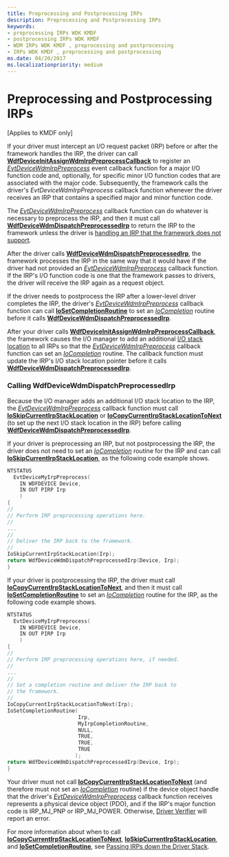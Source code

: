 ```yaml
---
title: Preprocessing and Postprocessing IRPs
description: Preprocessing and Postprocessing IRPs
keywords:
- preprocessing IRPs WDK KMDF
- postprocessing IRPs WDK KMDF
- WDM IRPs WDK KMDF , preprocessing and postprocessing
- IRPs WDK KMDF , preprocessing and postprocessing
ms.date: 04/20/2017
ms.localizationpriority: medium
---
```


# Preprocessing and Postprocessing IRPs


\[Applies to KMDF only\]

If your driver must intercept an I/O request packet (IRP) before or after the framework handles the IRP, the driver can call [**WdfDeviceInitAssignWdmIrpPreprocessCallback**](/windows-hardware/drivers/ddi/wdfdevice/nf-wdfdevice-wdfdeviceinitassignwdmirppreprocesscallback) to register an [*EvtDeviceWdmIrpPreprocess*](/windows-hardware/drivers/ddi/wdfdevice/nc-wdfdevice-evt_wdfdevice_wdm_irp_preprocess) event callback function for a major I/O function code and, optionally, for specific minor I/O function codes that are associated with the major code. Subsequently, the framework calls the driver's *EvtDeviceWdmIrpPreprocess* callback function whenever the driver receives an IRP that contains a specified major and minor function code.

The [*EvtDeviceWdmIrpPreprocess*](/windows-hardware/drivers/ddi/wdfdevice/nc-wdfdevice-evt_wdfdevice_wdm_irp_preprocess) callback function can do whatever is necessary to preprocess the IRP, and then it must call [**WdfDeviceWdmDispatchPreprocessedIrp**](/windows-hardware/drivers/ddi/wdfdevice/nf-wdfdevice-wdfdevicewdmdispatchpreprocessedirp) to return the IRP to the framework unless the driver is [handling an IRP that the framework does not support](handling-an-irp-that-the-framework-does-not-support.md).

After the driver calls [**WdfDeviceWdmDispatchPreprocessedIrp**](/windows-hardware/drivers/ddi/wdfdevice/nf-wdfdevice-wdfdevicewdmdispatchpreprocessedirp), the framework processes the IRP in the same way that it would have if the driver had not provided an [*EvtDeviceWdmIrpPreprocess*](/windows-hardware/drivers/ddi/wdfdevice/nc-wdfdevice-evt_wdfdevice_wdm_irp_preprocess) callback function. If the IRP's I/O function code is one that the framework passes to drivers, the driver will receive the IRP again as a request object.

If the driver needs to postprocess the IRP after a lower-level driver completes the IRP, the driver's [*EvtDeviceWdmIrpPreprocess*](/windows-hardware/drivers/ddi/wdfdevice/nc-wdfdevice-evt_wdfdevice_wdm_irp_preprocess) callback function can call [**IoSetCompletionRoutine**](/windows-hardware/drivers/ddi/wdm/nf-wdm-iosetcompletionroutine) to set an [*IoCompletion*](/windows-hardware/drivers/ddi/wdm/nc-wdm-io_completion_routine) routine before it calls [**WdfDeviceWdmDispatchPreprocessedIrp**](/windows-hardware/drivers/ddi/wdfdevice/nf-wdfdevice-wdfdevicewdmdispatchpreprocessedirp).

After your driver calls [**WdfDeviceInitAssignWdmIrpPreprocessCallback**](/windows-hardware/drivers/ddi/wdfdevice/nf-wdfdevice-wdfdeviceinitassignwdmirppreprocesscallback), the framework causes the I/O manager to add an additional [I/O stack location](../kernel/i-o-stack-locations.md) to all IRPs so that the [*EvtDeviceWdmIrpPreprocess*](/windows-hardware/drivers/ddi/wdfdevice/nc-wdfdevice-evt_wdfdevice_wdm_irp_preprocess) callback function can set an [*IoCompletion*](/windows-hardware/drivers/ddi/wdm/nc-wdm-io_completion_routine) routine. The callback function must update the IRP's I/O stack location pointer before it calls [**WdfDeviceWdmDispatchPreprocessedIrp**](/windows-hardware/drivers/ddi/wdfdevice/nf-wdfdevice-wdfdevicewdmdispatchpreprocessedirp).

### Calling WdfDeviceWdmDispatchPreprocessedIrp

Because the I/O manager adds an additional I/O stack location to the IRP, the [*EvtDeviceWdmIrpPreprocess*](/windows-hardware/drivers/ddi/wdfdevice/nc-wdfdevice-evt_wdfdevice_wdm_irp_preprocess) callback function must call [**IoSkipCurrentIrpStackLocation**](/windows-hardware/drivers/ddi/wdm/nf-wdm-ioskipcurrentirpstacklocation) or [**IoCopyCurrentIrpStackLocationToNext**](/windows-hardware/drivers/ddi/wdm/nf-wdm-iocopycurrentirpstacklocationtonext) (to set up the next I/O stack location in the IRP) before calling [**WdfDeviceWdmDispatchPreprocessedIrp**](/windows-hardware/drivers/ddi/wdfdevice/nf-wdfdevice-wdfdevicewdmdispatchpreprocessedirp).

If your driver is preprocessing an IRP, but not postprocessing the IRP, the driver does not need to set an [*IoCompletion*](/windows-hardware/drivers/ddi/wdm/nc-wdm-io_completion_routine) routine for the IRP and can call [**IoSkipCurrentIrpStackLocation**](/windows-hardware/drivers/ddi/wdm/nf-wdm-ioskipcurrentirpstacklocation), as the following code example shows.

```cpp
NTSTATUS
  EvtDeviceMyIrpPreprocess(
    IN WDFDEVICE Device,
    IN OUT PIRP Irp
    )
{
//
// Perform IRP preprocessing operations here.
//
...
//
// Deliver the IRP back to the framework. 
//
IoSkipCurrentIrpStackLocation(Irp);
return WdfDeviceWdmDispatchPreprocessedIrp(Device, Irp);
}
```

If your driver is postprocessing the IRP, the driver must call [**IoCopyCurrentIrpStackLocationToNext**](/windows-hardware/drivers/ddi/wdm/nf-wdm-iocopycurrentirpstacklocationtonext), and then it must call [**IoSetCompletionRoutine**](/windows-hardware/drivers/ddi/wdm/nf-wdm-iosetcompletionroutine) to set an [*IoCompletion*](/windows-hardware/drivers/ddi/wdm/nc-wdm-io_completion_routine) routine for the IRP, as the following code example shows.

```cpp
NTSTATUS
  EvtDeviceMyIrpPreprocess(
    IN WDFDEVICE Device,
    IN OUT PIRP Irp
    )
{
//
// Perform IRP preprocessing operations here, if needed.
//
...
//
// Set a completion routine and deliver the IRP back to
// the framework. 
//
IoCopyCurrentIrpStackLocationToNext(Irp);
IoSetCompletionRoutine(
                       Irp,
                       MyIrpCompletionRoutine,
                       NULL,
                       TRUE,
                       TRUE,
                       TRUE
                      );
return WdfDeviceWdmDispatchPreprocessedIrp(Device, Irp);
}
```

Your driver must not call [**IoCopyCurrentIrpStackLocationToNext**](/windows-hardware/drivers/ddi/wdm/nf-wdm-iocopycurrentirpstacklocationtonext) (and therefore must not set an [*IoCompletion*](/windows-hardware/drivers/ddi/wdm/nc-wdm-io_completion_routine) routine) if the device object handle that the driver's [*EvtDeviceWdmIrpPreprocess*](/windows-hardware/drivers/ddi/wdfdevice/nc-wdfdevice-evt_wdfdevice_wdm_irp_preprocess) callback function receives represents a physical device object (PDO), and if the IRP's major function code is IRP\_MJ\_PNP or IRP\_MJ\_POWER. Otherwise, [Driver Verifier](../devtest/driver-verifier.md) will report an error.

For more information about when to call [**IoCopyCurrentIrpStackLocationToNext**](/windows-hardware/drivers/ddi/wdm/nf-wdm-iocopycurrentirpstacklocationtonext), [**IoSkipCurrentIrpStackLocation**](/windows-hardware/drivers/ddi/wdm/nf-wdm-ioskipcurrentirpstacklocation), and [**IoSetCompletionRoutine**](/windows-hardware/drivers/ddi/wdm/nf-wdm-iosetcompletionroutine), see [Passing IRPs down the Driver Stack](../kernel/passing-irps-down-the-driver-stack.md).

 

